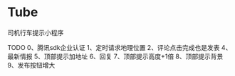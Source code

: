 # Tube
司机行车提示小程序


TODO
0、腾讯sdk企业认证
1、定时请求地理位置
2、评论点击完成也是发表
4、最新情报
5、顶部提示加地址
6、回复
7、顶部提示高度+1倍
8、顶部提示背景
9、发布按钮增大